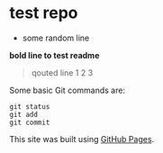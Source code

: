 # test repo
* some random line

**bold line to test  readme**

> qouted line
> 1
> 2
> 3

Some basic Git commands are:
```
git status
git add
git commit
```

This site was built using [GitHub Pages](https://pages.github.com/). 
